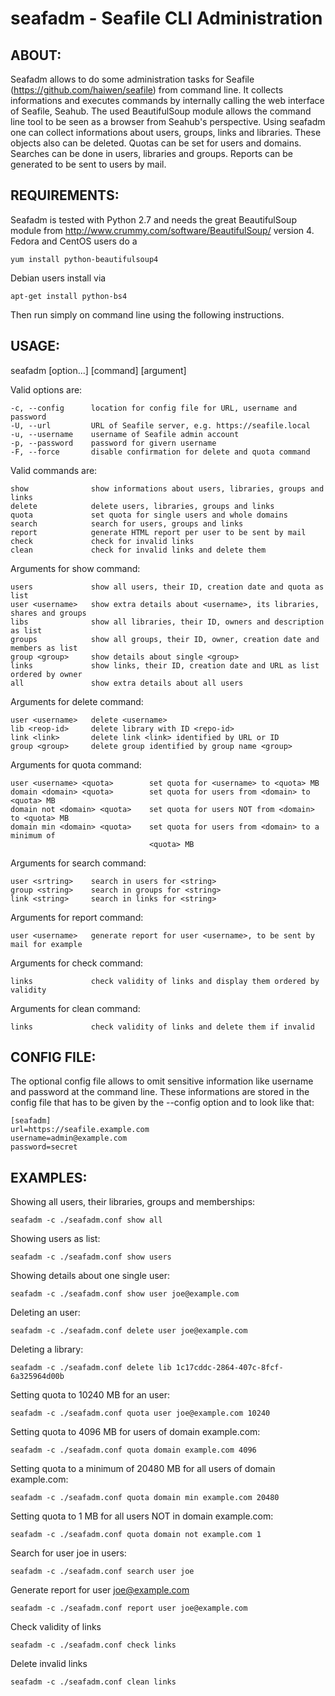 seafadm - Seafile CLI Administration
====================================

ABOUT:
------

Seafadm allows to do some administration tasks for Seafile (https://github.com/haiwen/seafile) from command line. It collects informations and executes commands by internally calling the web interface of Seafile, Seahub. The used BeautifulSoup module allows the command line tool to be seen as a browser from Seahub's perspective.
Using seafadm one can collect informations about users, groups, links and libraries. These objects also can be deleted. Quotas can be set for users and domains. Searches can be done in users, libraries and groups. Reports can be generated to be sent to users by mail.

REQUIREMENTS:
-------------

Seafadm is tested with Python 2.7 and needs the great BeautifulSoup module from http://www.crummy.com/software/BeautifulSoup/ version 4. Fedora and CentOS users do a 

    yum install python-beautifulsoup4

Debian users install via

    apt-get install python-bs4

Then run simply on command line using the following instructions.

USAGE:
------

seafadm [option...] [command] [argument]

Valid options are:

    -c, --config      location for config file for URL, username and password
    -U, --url         URL of Seafile server, e.g. https://seafile.local
    -u, --username    username of Seafile admin account
    -p, --password    password for givern username
    -F, --force       disable confirmation for delete and quota command

Valid commands are:

    show              show informations about users, libraries, groups and links
    delete            delete users, libraries, groups and links
    quota             set quota for single users and whole domains
    search            search for users, groups and links
    report            generate HTML report per user to be sent by mail
    check             check for invalid links
    clean             check for invalid links and delete them

Arguments for show command:

    users             show all users, their ID, creation date and quota as list
    user <username>   show extra details about <username>, its libraries, shares and groups
    libs              show all libraries, their ID, owners and description as list
    groups            show all groups, their ID, owner, creation date and members as list
    group <group>     show details about single <group>
    links             show links, their ID, creation date and URL as list ordered by owner 
    all               show extra details about all users

Arguments for delete command:

    user <username>   delete <username>
    lib <reop-id>     delete library with ID <repo-id>
    link <link>       delete link <link> identified by URL or ID
    group <group>     delete group identified by group name <group>

Arguments for quota command:

    user <username> <quota>        set quota for <username> to <quota> MB
    domain <domain> <quota>        set quota for users from <domain> to <quota> MB
    domain not <domain> <quota>    set quota for users NOT from <domain> to <quota> MB
    domain min <domain> <quota>    set quota for users from <domain> to a minimum of
                                   <quota> MB

Arguments for search command:

    user <srtring>    search in users for <string>
    group <string>    search in groups for <string>
    link <string>     search in links for <string>

Arguments for report command:

    user <username>   generate report for user <username>, to be sent by mail for example

Arguments for check command:

    links             check validity of links and display them ordered by validity

Arguments for clean command:

    links             check validity of links and delete them if invalid

CONFIG FILE:
------------

The optional config file allows to omit sensitive information like username and password at the command line. These informations are stored in the config file that has to be given by the --config option and to look like that:

    [seafadm]
    url=https://seafile.example.com
    username=admin@example.com
    password=secret

EXAMPLES:
---------

Showing all users, their libraries, groups and memberships:

    seafadm -c ./seafadm.conf show all

Showing users as list:

    seafadm -c ./seafadm.conf show users

Showing details about one single user:

    seafadm -c ./seafadm.conf show user joe@example.com

Deleting an user:

    seafadm -c ./seafadm.conf delete user joe@example.com

Deleting a library:

    seafadm -c ./seafadm.conf delete lib 1c17cddc-2864-407c-8fcf-6a325964d00b

Setting quota to 10240 MB for an user:

    seafadm -c ./seafadm.conf quota user joe@example.com 10240

Setting quota to 4096 MB for users of domain example.com:

    seafadm -c ./seafadm.conf quota domain example.com 4096

Setting quota to a minimum of 20480 MB for all users of domain example.com:

    seafadm -c ./seafadm.conf quota domain min example.com 20480

Setting quota to 1 MB for all users NOT in domain example.com:

    seafadm -c ./seafadm.conf quota domain not example.com 1

Search for user joe in users:

    seafadm -c ./seafadm.conf search user joe

Generate report for user joe@example.com

    seafadm -c ./seafadm.conf report user joe@example.com

Check validity of links

    seafadm -c ./seafadm.conf check links

Delete invalid links

    seafadm -c ./seafadm.conf clean links
